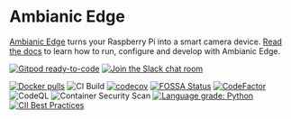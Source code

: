 # Ambianic Edge

[Ambianic Edge](https://github.com/ambianic/ambianic-edge) turns your Raspberry Pi into a smart camera device. [Read the docs](https://docs.ambianic.ai/users/ambianicedge/) to learn how to run, configure and develop with Ambianic Edge.


[![Gitpod ready-to-code](https://img.shields.io/badge/Gitpod-ready--to--code-blue?logo=gitpod)](https://gitpod.io/#https://github.com/ambianic/ambianic-edge)
[![Join the Slack chat room](https://img.shields.io/badge/Slack-Join%20the%20chat%20room-blue)](https://join.slack.com/t/ambianicai/shared_invite/zt-eosk4tv5-~GR3Sm7ccGbv1R7IEpk7OQ)

[![Docker pulls](https://img.shields.io/docker/pulls/ambianic/ambianic-edge?color=dark-green&label=Downloads)](https://hub.docker.com/r/ambianic/ambianic-edge)
![CI Build](https://github.com/ambianic/ambianic-edge/workflows/Ambianic%20Edge%20CI/badge.svg)
[![codecov](https://codecov.io/gh/ambianic/ambianic-edge/branch/master/graph/badge.svg?token=JJlxaW5flS)](https://codecov.io/gh/ambianic/ambianic-edge)
[![FOSSA Status](https://app.fossa.io/api/projects/git%2Bgithub.com%2Fambianic%2Fambianic-edge.svg?type=shield)](https://app.fossa.io/projects/git%2Bgithub.com%2Fambianic%2Fambianic-edge?ref=badge_shield)
[![CodeFactor](https://www.codefactor.io/repository/github/ambianic/ambianic-edge/badge)](https://www.codefactor.io/repository/github/ambianic/ambianic-edge)
![CodeQL](https://github.com/ambianic/ambianic-edge/workflows/CodeQL/badge.svg)
![Container Security Scan](https://github.com/ambianic/ambianic-edge/workflows/Container%20Security%20Scan/badge.svg)
[![Language grade: Python](https://img.shields.io/lgtm/grade/python/g/ambianic/ambianic-edge.svg?logo=lgtm&logoWidth=18)](https://lgtm.com/projects/g/ambianic/ambianic-edge/context:python)
[![CII Best Practices](https://bestpractices.coreinfrastructure.org/projects/5198/badge)](https://bestpractices.coreinfrastructure.org/projects/5198)

